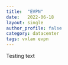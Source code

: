 ```yaml
---
title:  "EVPN"
date:   2022-06-18
layout: single
author_profile: false
category: datacenter
tags: vxlan evpn
---
```


Testing text